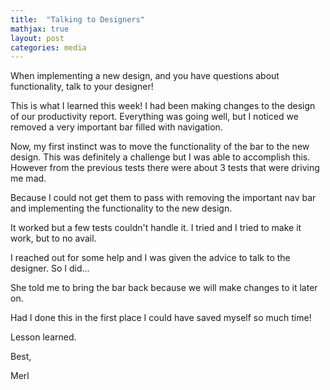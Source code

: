 ```yaml
---
title:  "Talking to Designers"
mathjax: true
layout: post
categories: media
---
```


When implementing a new design, and you have questions about functionality, talk to your designer!

This is what I learned this week! I had been making changes to the design of our productivity report. Everything was going well, but I noticed we removed a very important bar filled with navigation. 

Now, my first instinct was to move the functionality of the bar to the new design. This was definitely a challenge but I was able to accomplish this. However from the previous tests there were about 3 tests that were driving me mad. 

Because I could not get them to pass with removing the important nav bar and implementing the functionality to the new design. 

It worked but a few tests couldn't handle it. I tried and I tried to make it work, but to no avail. 

I reached out for some help and I was given the advice to talk to the designer. So I did...

She told me to bring the bar back because we will make changes to it later on.

Had I done this in the first place I could have saved myself so much time!

Lesson learned. 

Best, 

Merl

